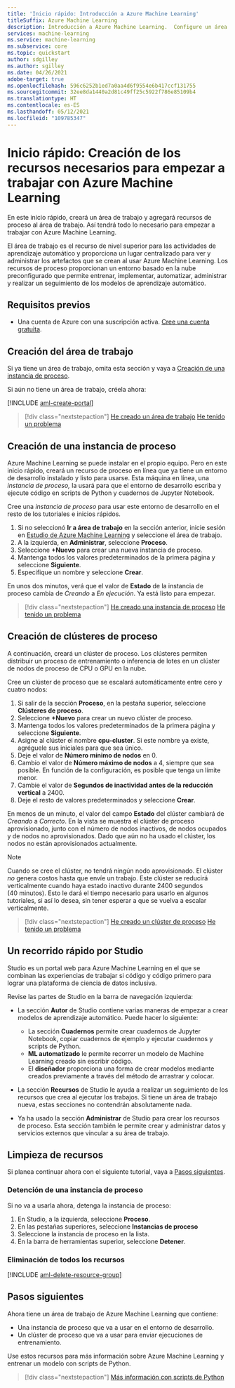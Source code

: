 ```yaml
---
title: 'Inicio rápido: Introducción a Azure Machine Learning'
titleSuffix: Azure Machine Learning
description: Introducción a Azure Machine Learning.  Configure un área de trabajo y agregue recursos de proceso para crear un entorno de desarrollo.
services: machine-learning
ms.service: machine-learning
ms.subservice: core
ms.topic: quickstart
author: sdgilley
ms.author: sgilley
ms.date: 04/26/2021
adobe-target: true
ms.openlocfilehash: 596c6252b1ed7a0aa4d6f9554e6b417ccf131755
ms.sourcegitcommit: 32ee8da1440a2d81c49ff25c5922f786e85109b4
ms.translationtype: HT
ms.contentlocale: es-ES
ms.lasthandoff: 05/12/2021
ms.locfileid: "109785347"
---
```

# <a name="quickstart-create-resources-youll-need-to-get-started-with-azure-machine-learning"></a>Inicio rápido: Creación de los recursos necesarios para empezar a trabajar con Azure Machine Learning

En este inicio rápido, creará un área de trabajo y agregará recursos de proceso al área de trabajo. Así tendrá todo lo necesario para empezar a trabajar con Azure Machine Learning.  

El área de trabajo es el recurso de nivel superior para las actividades de aprendizaje automático y proporciona un lugar centralizado para ver y administrar los artefactos que se crean al usar Azure Machine Learning. Los recursos de proceso proporcionan un entorno basado en la nube preconfigurado que permite entrenar, implementar, automatizar, administrar y realizar un seguimiento de los modelos de aprendizaje automático.


## <a name="prerequisites"></a>Requisitos previos

- Una cuenta de Azure con una suscripción activa. [Cree una cuenta gratuita](https://azure.microsoft.com/free/?WT.mc_id=A261C142F).

## <a name="create-the-workspace"></a>Creación del área de trabajo

Si ya tiene un área de trabajo, omita esta sección y vaya a [Creación de una instancia de proceso](#instance).

Si aún no tiene un área de trabajo, créela ahora:

[!INCLUDE [aml-create-portal](../../includes/aml-create-in-portal.md)]

> [!div class="nextstepaction"]
> [He creado un área de trabajo](?success=create-workspace#instance) [He tenido un problema](https://www.research.net/r/7C8Z3DN?issue=create-workspace)


## <a name="create-compute-instance"></a><a name="instance"></a>Creación de una instancia de proceso

Azure Machine Learning se puede instalar en el propio equipo.  Pero en este inicio rápido, creará un recurso de proceso en línea que ya tiene un entorno de desarrollo instalado y listo para usarse.  Esta máquina en línea, una *instancia de proceso,* la usará para que el entorno de desarrollo escriba y ejecute código en scripts de Python y cuadernos de Jupyter Notebook.

Cree una *instancia de proceso* para usar este entorno de desarrollo en el resto de los tutoriales e inicios rápidos.

1. Si no seleccionó **Ir a área de trabajo** en la sección anterior, inicie sesión en [Estudio de Azure Machine Learning](https://ml.azure.com) y seleccione el área de trabajo.
1. A la izquierda, en **Administrar**, seleccione **Proceso**.
1. Seleccione **+Nuevo** para crear una nueva instancia de proceso.
1. Mantenga todos los valores predeterminados de la primera página y seleccione **Siguiente**.
1. Especifique un nombre y seleccione **Crear**.
 
En unos dos minutos, verá que el valor de **Estado** de la instancia de proceso cambia de *Creando* a *En ejecución*.  Ya está listo para empezar.  

> [!div class="nextstepaction"]
> [He creado una instancia de proceso](?success=create-instance#cluster) [He tenido un problema](https://www.research.net/r/7C8Z3DN?issue=create-instance)

## <a name="create-compute-clusters"></a><a name="cluster"></a>Creación de clústeres de proceso

A continuación, creará un clúster de proceso.  Los clústeres permiten distribuir un proceso de entrenamiento o inferencia de lotes en un clúster de nodos de proceso de CPU o GPU en la nube.

Cree un clúster de proceso que se escalará automáticamente entre cero y cuatro nodos:

1. Si salir de la sección **Proceso**, en la pestaña superior, seleccione **Clústeres de proceso**.
1. Seleccione **+Nuevo** para crear un nuevo clúster de proceso.
1. Mantenga todos los valores predeterminados de la primera página y seleccione **Siguiente**.
1. Asigne al clúster el nombre **cpu-cluster**.  Si este nombre ya existe, agréguele sus iniciales para que sea único.
1. Deje el valor de **Número mínimo de nodos** en 0.
1. Cambio el valor de **Número máximo de nodos** a 4, siempre que sea posible.  En función de la configuración, es posible que tenga un límite menor.
1. Cambie el valor de **Segundos de inactividad antes de la reducción vertical** a 2400.
1. Deje el resto de valores predeterminados y seleccione **Crear**.

En menos de un minuto, el valor del campo **Estado** del clúster cambiará de *Creando* a *Correcto*.  En la vista se muestra el clúster de proceso aprovisionado, junto con el número de nodos inactivos, de nodos ocupados y de nodos no aprovisionados.  Dado que aún no ha usado el clúster, los nodos no están aprovisionados actualmente. 

> [!NOTE]
> Cuando se cree el clúster, no tendrá ningún nodo aprovisionado. El clúster *no* genera costos hasta que envíe un trabajo. Este clúster se reducirá verticalmente cuando haya estado inactivo durante 2400 segundos (40 minutos).  Esto le dará el tiempo necesario para usarlo en algunos tutoriales, si así lo desea, sin tener esperar a que se vuelva a escalar verticalmente.

> [!div class="nextstepaction"]
> [He creado un clúster de proceso](?success=create-compute-cluster#clean-up) [He tenido un problema](https://www.research.net/r/7C8Z3DN?issue=create-compute-cluster)

## <a name="quick-tour-of-the-studio"></a><a name="studio"></a> Un recorrido rápido por Studio

Studio es un portal web para Azure Machine Learning en el que se combinan las experiencias de trabajar si código y código primero para lograr una plataforma de ciencia de datos inclusiva.

Revise las partes de Studio en la barra de navegación izquierda:

* La sección **Autor** de Studio contiene varias maneras de empezar a crear modelos de aprendizaje automático.  Puede hacer lo siguiente:

    * La sección **Cuadernos** permite crear cuadernos de Jupyter Notebook, copiar cuadernos de ejemplo y ejecutar cuadernos y scripts de Python.
    * **ML automatizado** le permite recorrer un modelo de Machine Learning creado sin escribir código.
    * El **diseñador** proporciona una forma de crear modelos mediante creados previamente a través del método de arrastrar y colocar.

* La sección **Recursos** de Studio le ayuda a realizar un seguimiento de los recursos que crea al ejecutar los trabajos.  Si tiene un área de trabajo nueva, estas secciones no contendrán absolutamente nada.

* Ya ha usado la sección **Administrar** de Studio para crear los recursos de proceso.  Esta sección también le permite crear y administrar datos y servicios externos que vincular a su área de trabajo.  

## <a name="clean-up-resources"></a><a name="clean-up"></a>Limpieza de recursos

Si planea continuar ahora con el siguiente tutorial, vaya a [Pasos siguientes](#next-steps).

### <a name="stop-compute-instance"></a>Detención de una instancia de proceso

Si no va a usarla ahora, detenga la instancia de proceso:

1. En Studio, a la izquierda, seleccione **Proceso**.
1. En las pestañas superiores, seleccione **Instancias de proceso**
1. Seleccione la instancia de proceso en la lista.
1. En la barra de herramientas superior, seleccione **Detener**.

### <a name="delete-all-resources"></a>Eliminación de todos los recursos

[!INCLUDE [aml-delete-resource-group](../../includes/aml-delete-resource-group.md)]

## <a name="next-steps"></a>Pasos siguientes

Ahora tiene un área de trabajo de Azure Machine Learning que contiene:

- Una instancia de proceso que va a usar en el entorno de desarrollo.
- Un clúster de proceso que va a usar para enviar ejecuciones de entrenamiento.

Use estos recursos para más información sobre Azure Machine Learning y entrenar un modelo con scripts de Python.

> [!div class="nextstepaction"]
> [Más información con scripts de Python](tutorial-1st-experiment-hello-world.md)
>

